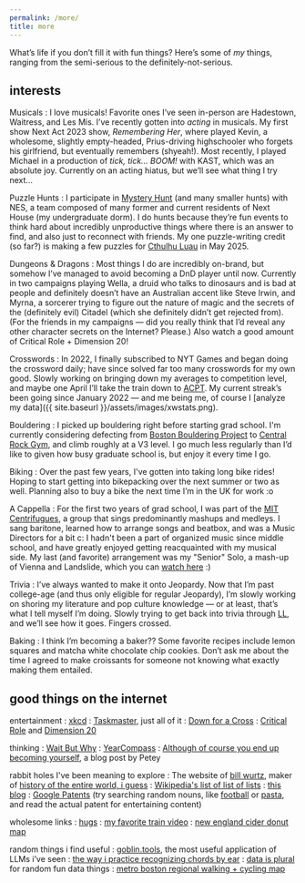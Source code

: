 ```yaml
---
permalink: /more/
title: more
---
```


What’s life if you don’t fill it with fun things? Here’s some of *my* things, ranging from the semi-serious to the definitely-not-serious.

interests
---------

Musicals
: I love musicals! Favorite ones I’ve seen in-person are Hadestown, Waitress, and Les Mis. I’ve recently gotten into *acting* in musicals. My first show Next Act 2023 show, *Remembering Her*, where played Kevin, a wholesome, slightly empty-headed, Prius-driving highschooler who forgets his girlfriend, but eventually remembers (shyeah!). Most recently, I played Michael in a production of *tick, tick... BOOM!* with KAST, which was an absolute joy. Currently on an acting hiatus, but we’ll see what thing I try next…

Puzzle Hunts
: I participate in [Mystery Hunt](https://www.wikiwand.com/en/MIT_Mystery_Hunt) (and many smaller hunts) with NES, a team composed of many former and current residents of Next House (my undergraduate dorm). I do hunts because they’re fun events to think hard about incredibly unproductive things where there is an answer to find, and also just to reconnect with friends. My one puzzle-writing credit (so far?) is making a few puzzles for [Cthulhu Luau](https://cthulhu-luau.com/) in May 2025. 

Dungeons & Dragons
: Most things I do are incredibly on-brand, but somehow I’ve managed to avoid becoming a DnD player until now. Currently in two campaigns playing Wella, a druid who talks to dinosaurs and is bad at people and definitely doesn’t have an Australian accent like Steve Irwin, and Myrna, a sorcerer trying to figure out the nature of magic and the secrets of the (definitely evil) Citadel (which she definitely didn’t get rejected from). (For the friends in my campaigns — did you really think that I’d reveal any other character secrets on the Internet? Please.) Also watch a good amount of Critical Role + Dimension 20!

Crosswords
: In 2022, I finally subscribed to NYT Games and began doing the crossword daily; have since solved far too many crosswords for my own good. Slowly working on bringing down my averages to competition level, and maybe one April I’ll take the train down to [ACPT](https://www.crosswordtournament.com/). My current streak’s been going since January 2022 — and me being me, of course I [analyze my data]({{ site.baseurl }}/assets/images/xwstats.png).

Bouldering
: I picked up bouldering right before starting grad school. I'm currently considering defecting from [Boston Bouldering Project](https://www.bostonboulderingproject.com/) to [Central Rock Gym](https://centralrockgym.com/cambridge/), and climb roughly at a V3 level. I go much less regularly than I’d like to given how busy graduate school is, but enjoy it every time I go.

Biking
: Over the past few years, I've gotten into taking long bike rides! Hoping to start getting into bikepacking over the next summer or two as well. Planning also to buy a bike the next time I’m in the UK for work :o

A Cappella
: For the first two years of grad school, I was part of the [MIT Centrifugues](http://centrifugues.mit.edu), a group that sings predominantly mashups and medleys. I sang baritone, learned how to arrange songs and beatbox, and was a Music Directors for a bit c: I hadn't been a part of organized music since middle school, and have greatly enjoyed getting reacquainted with my musical side. My last (and favorite) arrangement was my "Senior" Solo, a mash-up of Vienna and Landslide, which you can [watch here](https://www.youtube.com/watch?v=XaYsEHcfYzU&list=PLEqH21Y1c7k_94TF1vlyVcuP1B0r5_Czo&index=12) :)

Trivia
: I’ve always wanted to make it onto Jeopardy. Now that I’m past college-age (and thus only eligible for regular Jeopardy), I’m slowly working on shoring my literature and pop culture knowledge — or at least, that’s what I tell myself I’m doing. Slowly trying to get back into trivia through [LL](https://learnedleague.com/), and we’ll see how it goes. Fingers crossed.

Baking
: I think I’m becoming a baker?? Some favorite recipes include lemon squares and matcha white chocolate chip cookies. Don’t ask me about the time I agreed to make croissants for someone not knowing what exactly making them entailed.

good things on the internet
---------------------------

entertainment
: [xkcd](https://xkcd.com/)
: [Taskmaster](https://www.youtube.com/c/Taskmaster), just all of it
: [Down for a Cross](https://downforacross.com/)
: [Critical Role](https://critrole.com/) and [Dimension 20](https://www.dropout.tv/dimension-20)

thinking
: [Wait But Why](https://waitbutwhy.com/)
: [YearCompass](https://www.yearcompass.com)
: [Although of course you end up becoming yourself](https://mitadmissions.org/blogs/entry/choosing-to-become-yourself/), a blog post by Petey

rabbit holes I've been meaning to explore
: The website of [bill wurtz](https://billwurtz.com/), maker of [history of the entire world, i guess](https://www.youtube.com/watch?v=xuCn8ux2gbs)
: [Wikipedia's list of list of lists](https://en.wikipedia.org/wiki/List_of_lists_of_lists)
: [this blog](https://zyxyvy.wordpress.com/)
: [Google Patents](https://patents.google.com/) (try searching random nouns, like [football](https://patents.google.com/patent/US7156762B1/en?q=football&oq=football+) or [pasta](https://patents.google.com/patent/US5030462A/en?q=pasta&oq=pasta), and read the actual patent for entertaining content)

wholesome links
: [hugs](http://web.mit.edu/cor/www/hugs/)
: [my favorite train video](https://www.youtube.com/watch?v=cD3QlR98--A)
: [new england cider donut map](https://www.google.com/maps/d/u/0/viewer?mid=15NfV5Q3Bv6FzSr-KOfTsuWp3jnyT4zvX&ll=42.38079741969259%2C-71.04175234971991&z=10)

random things i find useful
: [goblin.tools](https://goblin.tools/), the most useful application of LLMs i’ve seen
: [the way i practice recognizing chords by ear](https://www.musictheory.net/exercises/ear-chord)
: [data is plural](https://www.data-is-plural.com/) for random fun data things
: [metro boston regional walking + cycling map](https://trailmap.mapc.org/)
